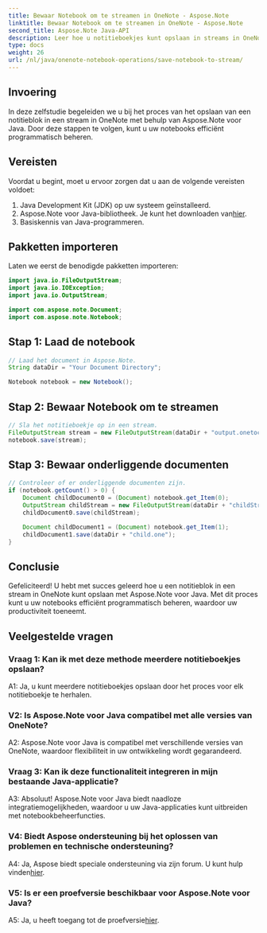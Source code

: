 ```yaml
---
title: Bewaar Notebook om te streamen in OneNote - Aspose.Note
linktitle: Bewaar Notebook om te streamen in OneNote - Aspose.Note
second_title: Aspose.Note Java-API
description: Leer hoe u notitieboekjes kunt opslaan in streams in OneNote met behulp van Aspose.Note voor Java. Verhoog de productiviteit met efficiënt notebookbeheer.
type: docs
weight: 26
url: /nl/java/onenote-notebook-operations/save-notebook-to-stream/
---
```

## Invoering

In deze zelfstudie begeleiden we u bij het proces van het opslaan van een notitieblok in een stream in OneNote met behulp van Aspose.Note voor Java. Door deze stappen te volgen, kunt u uw notebooks efficiënt programmatisch beheren.

## Vereisten

Voordat u begint, moet u ervoor zorgen dat u aan de volgende vereisten voldoet:

1. Java Development Kit (JDK) op uw systeem geïnstalleerd.
2.  Aspose.Note voor Java-bibliotheek. Je kunt het downloaden van[hier](https://releases.aspose.com/note/java/).
3. Basiskennis van Java-programmeren.

## Pakketten importeren

Laten we eerst de benodigde pakketten importeren:

```java
import java.io.FileOutputStream;
import java.io.IOException;
import java.io.OutputStream;

import com.aspose.note.Document;
import com.aspose.note.Notebook;
```

## Stap 1: Laad de notebook

```java
// Laad het document in Aspose.Note.
String dataDir = "Your Document Directory";

Notebook notebook = new Notebook();
```

## Stap 2: Bewaar Notebook om te streamen

```java
// Sla het notitieboekje op in een stream.
FileOutputStream stream = new FileOutputStream(dataDir + "output.onetoc2");
notebook.save(stream);
```

## Stap 3: Bewaar onderliggende documenten

```java
// Controleer of er onderliggende documenten zijn.
if (notebook.getCount() > 0) {
    Document childDocument0 = (Document) notebook.get_Item(0);
    OutputStream childStream = new FileOutputStream(dataDir + "childStream.one");
    childDocument0.save(childStream);

    Document childDocument1 = (Document) notebook.get_Item(1);
    childDocument1.save(dataDir + "child.one");
}
```

## Conclusie

Gefeliciteerd! U hebt met succes geleerd hoe u een notitieblok in een stream in OneNote kunt opslaan met Aspose.Note voor Java. Met dit proces kunt u uw notebooks efficiënt programmatisch beheren, waardoor uw productiviteit toeneemt.

## Veelgestelde vragen

### Vraag 1: Kan ik met deze methode meerdere notitieboekjes opslaan?

A1: Ja, u kunt meerdere notitieboekjes opslaan door het proces voor elk notitieboekje te herhalen.

### V2: Is Aspose.Note voor Java compatibel met alle versies van OneNote?

A2: Aspose.Note voor Java is compatibel met verschillende versies van OneNote, waardoor flexibiliteit in uw ontwikkeling wordt gegarandeerd.

### Vraag 3: Kan ik deze functionaliteit integreren in mijn bestaande Java-applicatie?

A3: Absoluut! Aspose.Note voor Java biedt naadloze integratiemogelijkheden, waardoor u uw Java-applicaties kunt uitbreiden met notebookbeheerfuncties.

### V4: Biedt Aspose ondersteuning bij het oplossen van problemen en technische ondersteuning?

 A4: Ja, Aspose biedt speciale ondersteuning via zijn forum. U kunt hulp vinden[hier](https://forum.aspose.com/c/note/28).

### V5: Is er een proefversie beschikbaar voor Aspose.Note voor Java?

 A5: Ja, u heeft toegang tot de proefversie[hier](https://releases.aspose.com/).